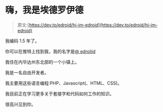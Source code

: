 # 嗨，我是埃德罗伊德

> 原文:[https://dev.to/edroid/hi-im-edroid](https://dev.to/edroid/hi-im-edroid)

我编码 1.5 年了。

你可以在推特上找到我，我的名字是[@ edroliid](https://twitter.com/eDroiiid)

我住在内华达州东北部的一个小镇上。

我是一名自由开发者。

我主要用这些语言编程:PHP、Javascript(、HTML、CSS)。

我目前正在学习更多关于套接字和代码如何工作的知识。

很高兴见到你。